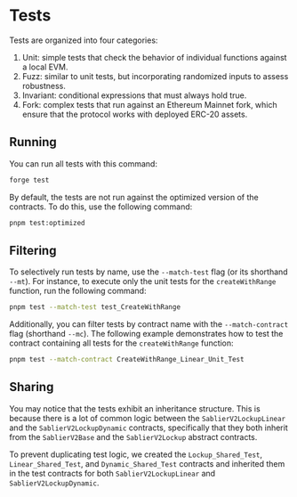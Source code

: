 # Tests

Tests are organized into four categories:

1. Unit: simple tests that check the behavior of individual functions against a local EVM.
2. Fuzz: similar to unit tests, but incorporating randomized inputs to assess robustness.
3. Invariant: conditional expressions that must always hold true.
4. Fork: complex tests that run against an Ethereum Mainnet fork, which ensure that the protocol works with deployed
   ERC-20 assets.

## Running

You can run all tests with this command:

```sh
forge test
```

By default, the tests are not run against the optimized version of the contracts. To do this, use the following command:

```sh
pnpm test:optimized
```

## Filtering

To selectively run tests by name, use the `--match-test` flag (or its shorthand `--mt`). For instance, to execute only
the unit tests for the `createWithRange` function, run the following command:

```sh
pnpm test --match-test test_CreateWithRange
```

Additionally, you can filter tests by contract name with the `--match-contract` flag (shorthand `--mc`). The following
example demonstrates how to test the contract containing all tests for the `createWithRange` function:

```sh
pnpm test --match-contract CreateWithRange_Linear_Unit_Test
```

## Sharing

You may notice that the tests exhibit an inheritance structure. This is because there is a lot of common logic between
the `SablierV2LockupLinear` and the `SablierV2LockupDynamic` contracts, specifically that they both inherit from the
`SablierV2Base` and the `SablierV2Lockup` abstract contracts.

To prevent duplicating test logic, we created the `Lockup_Shared_Test`, `Linear_Shared_Test`, and `Dynamic_Shared_Test`
contracts and inherited them in the test contracts for both `SablierV2LockupLinear` and `SablierV2LockupDynamic`.
